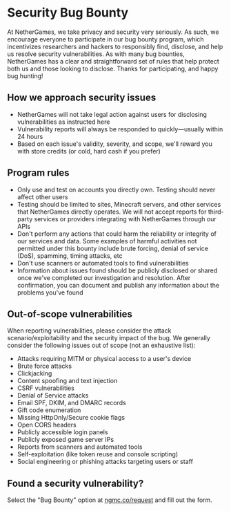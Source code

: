 # Security Bug Bounty

At NetherGames, we take privacy and security very seriously. As such, we encourage everyone to participate in our bug bounty program, which incentivizes researchers and hackers to responsibly find, disclose, and help us resolve security vulnerabilities. As with many bug bounties, NetherGames has a clear and straightforward set of rules that help protect both us and those looking to disclose. Thanks for participating, and happy bug hunting!

## How we approach security issues

* NetherGames will not take legal action against users for disclosing vulnerabilities as instructed here
* Vulnerability reports will always be responded to quickly—usually within 24 hours
* Based on each issue's validity, severity, and scope, we'll reward you with store credits (or cold, hard cash if you prefer)

## Program rules

* Only use and test on accounts you directly own. Testing should never affect other users
* Testing should be limited to sites, Minecraft servers, and other services that NetherGames directly operates. We will not accept reports for third-party services or providers integrating with NetherGames through our APIs
* Don't perform any actions that could harm the reliability or integrity of our services and data. Some examples of harmful activities not permitted under this bounty include brute forcing, denial of service (DoS), spamming, timing attacks, etc
* Don't use scanners or automated tools to find vulnerabilities
* Information about issues found should be publicly disclosed or shared once we've completed our investigation and resolution. After confirmation, you can document and publish any information about the problems you've found

## Out-of-scope vulnerabilities

When reporting vulnerabilities, please consider the attack scenario/exploitability and the security impact of the bug. We generally consider the following issues out of scope (not an exhaustive list):

* Attacks requiring MITM or physical access to a user's device
* Brute force attacks
* Clickjacking
* Content spoofing and text injection
* CSRF vulnerabilities
* Denial of Service attacks
* Email SPF, DKIM, and DMARC records
* Gift code enumeration
* Missing HttpOnly/Secure cookie flags
* Open CORS headers
* Publicly accessible login panels
* Publicly exposed game server IPs
* Reports from scanners and automated tools
* Self-exploitation (like token reuse and console scripting)
* Social engineering or phishing attacks targeting users or staff

## Found a security vulnerability?

Select the "Bug Bounty" option at [ngmc.co/request](https://ngmc.co/request) and fill out the form.
